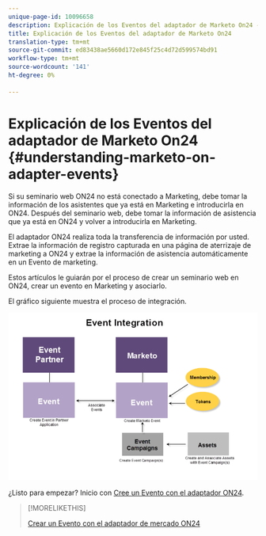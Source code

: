 ```yaml
---
unique-page-id: 10096658
description: Explicación de los Eventos del adaptador de Marketo On24 - Documentos de marketing - Documentación del producto
title: Explicación de los Eventos del adaptador de Marketo On24
translation-type: tm+mt
source-git-commit: ed83438ae5660d172e845f25c4d72d599574bd91
workflow-type: tm+mt
source-wordcount: '141'
ht-degree: 0%

---
```



# Explicación de los Eventos del adaptador de Marketo On24 {#understanding-marketo-on-adapter-events}

Si su seminario web ON24 no está conectado a Marketing, debe tomar la información de los asistentes que ya está en Marketing e introducirla en ON24. Después del seminario web, debe tomar la información de asistencia que ya está en ON24 y volver a introducirla en Marketing.

El adaptador ON24 realiza toda la transferencia de información por usted. Extrae la información de registro capturada en una página de aterrizaje de marketing a ON24 y extrae la información de asistencia automáticamente en un Evento de marketing.

Estos artículos le guiarán por el proceso de crear un seminario web en ON24, crear un evento en Marketing y asociarlo.

El gráfico siguiente muestra el proceso de integración.

![](assets/image2015-12-16-11-3a26-3a29.png)

¿Listo para empezar? Inicio con [Cree un Evento con el adaptador ON24](/help/marketo/product-docs/demand-generation/events/create-an-event/create-an-event-with-the-marketo-on24-adapter.md).

>[!MORELIKETHIS]
>
>[Crear un Evento con el adaptador de mercado ON24](/help/marketo/product-docs/demand-generation/events/create-an-event/create-an-event-with-the-marketo-on24-adapter.md)
